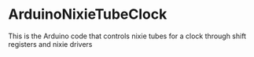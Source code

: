 # ArduinoNixieTubeClock
This is the Arduino code that controls nixie tubes for a clock through shift registers and nixie drivers
